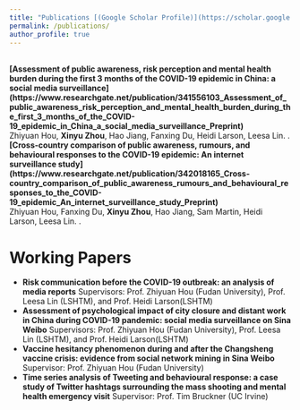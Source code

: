 ```yaml
---
title: "Publications [(Google Scholar Profile)](https://scholar.google.com/citations?user=lP_Xz1UAAAAJ&hl=en&authuser=1)"
permalink: /publications/
author_profile: true
---
```


<br>
<b>[Assessment of public awareness, risk perception and mental health burden during the first 3 months of the COVID-19 epidemic in China: a social media surveillance](https://www.researchgate.net/publication/341556103_Assessment_of_public_awareness_risk_perception_and_mental_health_burden_during_the_first_3_months_of_the_COVID-19_epidemic_in_China_a_social_media_surveillance_Preprint)</b> <br> 
Zhiyuan Hou, <b>Xinyu Zhou</b>, Hao Jiang, Fanxing Du, Heidi Larson, Leesa Lin.
<i></i>.

<br>
<b>[Cross-country comparison of public awareness, rumours, and behavioural responses to the COVID-19 epidemic: An internet surveillance study](https://www.researchgate.net/publication/342018165_Cross-country_comparison_of_public_awareness_rumours_and_behavioural_responses_to_the_COVID-19_epidemic_An_internet_surveillance_study_Preprint)</b> <br> 
Zhiyuan Hou, Fanxing Du, <b>Xinyu Zhou</b>, Hao Jiang, Sam Martin, Heidi Larson, Leesa Lin.
<i></i>.

# Working Papers
- **Risk communication before the COVID-19 outbreak: an analysis of media reports**
Supervisors: Prof. Zhiyuan Hou (Fudan University), Prof. Leesa Lin (LSHTM), and Prof. Heidi Larson(LSHTM)
- **Assessment of psychological impact of city closure and distant work in China during COVID-19 pandemic: social media surveillance on Sina Weibo** 
Supervisors: Prof. Zhiyuan Hou (Fudan University), Prof. Leesa Lin (LSHTM), and Prof. Heidi Larson(LSHTM)
- **Vaccine hesitancy phenomenon during and after the Changsheng vaccine crisis: evidence from social network mining in Sina Weibo**
Supervisor: Prof. Zhiyuan Hou (Fudan University)
- **Time series analysis of Tweeting and behavioural response: a case study of Twitter hashtags surrounding the mass shooting and mental health emergency visit**
Supervisor: Prof. Tim Bruckner (UC Irvine)
